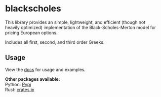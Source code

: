 # blackscholes  
  
This library provides an simple, lightweight, and efficient (though not heavily optimized) implementation of the Black-Scholes-Merton model for pricing European options.  
  
Includes all first, second, and third order Greeks.  
  
## Usage  
  
View the [docs](https://docs.rs/blackscholes_wasm) for usage and examples.  
  
**Other packages available:**  
Python: [Pypi](https://pypi.org/project/blackscholes-python/)  
Rust: [crates.io](https://crates.io/crates/blackscholes)  
